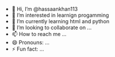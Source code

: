 - 👋 Hi, I’m @hassaankhan113
- 👀 I’m interested in learnign progamming 
- 🌱 I’m currently learning html and python
- 💞️ I’m looking to collaborate on ...
- 📫 How to reach me ...
- 😄 Pronouns: ...
- ⚡ Fun fact: ...

<!---
hassaankhan113/hassaankhan113 is a ✨ special ✨ repository because its `README.md` (this file) appears on your GitHub profile.
You can click the Preview link to take a look at your changes.
--->
